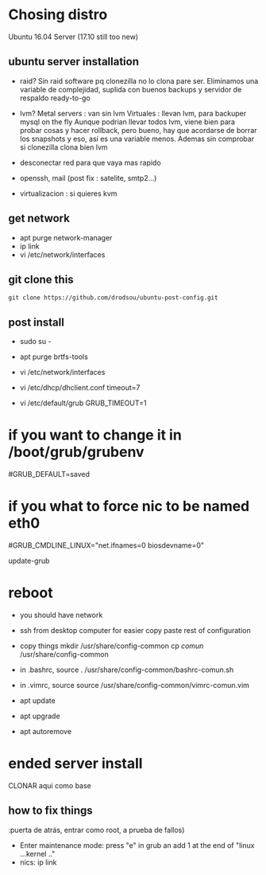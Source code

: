 
# Chosing distro
Ubuntu 16.04 Server
(17.10 still too new)


## ubuntu server installation

- raid?
Sin raid software pq clonezilla no lo clona pare ser.
Eliminamos una variable de complejidad, suplida con buenos backups y servidor de respaldo ready-to-go

- lvm?
Metal servers : van sin lvm
Virtuales : llevan lvm, para backuper mysql on the fly
Aunque podrian llevar todos lvm, viene bien para probar cosas y hacer rollback, pero bueno, hay que acordarse de borrar los snapshots y eso, así es una variable menos. 
Ademas sin comprobar si clonezilla clona bien lvm

- desconectar red para que vaya mas rapido
- openssh, mail (post fix : satelite, smtp2...)
- virtualizacion : si quieres kvm


## get network
- apt purge network-manager 
- ip link
- vi /etc/network/interfaces


## git clone this 
`git clone https://github.com/drodsou/ubuntu-post-config.git`


## post install
- sudo su -
- apt purge brtfs-tools
- vi /etc/network/interfaces 
- vi /etc/dhcp/dhclient.conf
timeout=7

- vi /etc/default/grub
GRUB_TIMEOUT=1
# if you want to change it in /boot/grub/grubenv
#GRUB_DEFAULT=saved   
# if you what to force nic to be named eth0
#GRUB_CMDLINE_LINUX="net.ifnames=0 biosdevname=0"

update-grub

# reboot
- you should have network
- ssh from desktop computer for easier copy paste rest of configuration



- copy things
mkdir /usr/share/config-common
cp *comun* /usr/share/config-common

- in .bashrc, source
. /usr/share/config-common/bashrc-comun.sh

- in .vimrc, source
source /usr/share/config-common/vimrc-comun.vim

- apt update
- apt upgrade
- apt autoremove


# ended server install
CLONAR aqui como base

## how to fix things
:puerta de atrás, entrar como root, a prueba de fallos)
- Enter maintenance mode: 
press "e" in grub an add 1 at the end of "linux ...kernel .."
- nics: 
ip link










